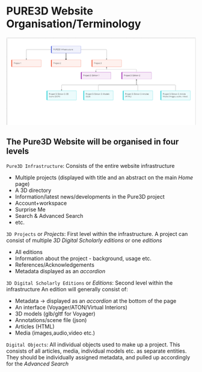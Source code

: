 # PURE3D Website Organisation/Terminology

![diagram](website.png)

## The Pure3D Website will be organised in four levels

`Pure3D Infrastructure`: Consists of the entire website infrastructure
* Multiple projects (displayed with title and an abstract on the main *Home* page)
* A 3D directory
* Information/latest news/developments in the Pure3D project
* Account+workspace
* Surprise Me
* Search & Advanced Search 
* etc. 

`3D Projects` or *Projects*: First level within the infrastructure. 
A project can consist of multiple *3D Digital Scholarly editions* or one *editions*
* All editions
* Information about the project - background, usage etc.
* References/Acknowledgements
* Metadata displayed as an *accordion*

`3D Digital Scholarly Editions` or *Editions*: Second level within the infrastructure
An edition will generally consist of:
* Metadata -> displayed as an *accordion* at the bottom of the page
* An interface (Voyager/ATON/Virtual Interiors)
* 3D models (glb/gltf for Voyager)
* Annotations/scene file (json)
* Articles (HTML)
* Media (images,audio,video etc.)

`Digital Objects`: All individual objects used to make up a project.
This consists of all articles, media, individual models etc. as separate entities. 
They should be individually assigned metadata, and pulled up accordingly for the *Advanced Search*